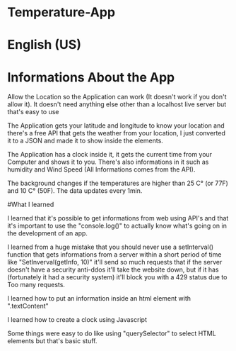 # Temperature-App
# English (US)

# Informations About the App

Allow the Location so the Application can work (It doesn't work if you don't allow it).
It doesn't need anything else other than a localhost live server but that's easy to use

The Application gets your latitude and longitude to know your location and there's a free API that gets the weather from your location, I just converted it to a JSON and made it to show inside the elements.

The Application has a clock inside it, it gets the current time from your Computer and shows it to you.
There's also informations in it such as humidity and Wind Speed (All Informations comes from the API).

The background changes if the temperatures are higher than 25 C° (or 77F) and 10 C° (50F).
The data updates every 1min.

#What I learned

I learned that it's possible to get informations from web using API's and that it's important to use the "console.log()" to actually know what's going on in the development of an app.

I learned from a huge mistake that you should never use a setInterval() function that gets informations from a server within a short period of time like "SetInverval(getInfo, 10)" it'll send so much requests that if the server doesn't have a security anti-ddos it'll take the website down, but if it has (fortunately it had a security system) it'll block you with a 429 status due to Too many requests.

I learned how to put an information inside an html element with ".textContent"

I learned how to create a clock using Javascript

Some things were easy to do like using "querySelector" to select HTML elements but that's basic stuff.

